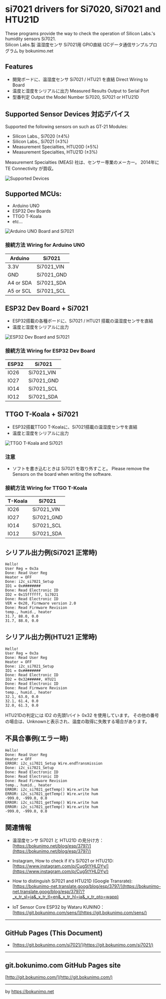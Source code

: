 # si7021 drivers for Si7020, Si7021 and HTU21D

These programs provide the way to check the operation of Silicon Labs.'s humidity sensors Si7021.  
Silicon Labs.製 温湿度センサ Si7021用 GPIO直結 I2Cデータ通信サンプルプログラム by bokunimo.net  

## Features

- 開発ボードに、温湿度センサ Si7021 / HTU21 を直結 Direct Wiring to Board  
- 温度と湿度をシリアルに出力 Measured Results Output to Serial Port  
- 型番判定 Output the Model Number Si7020, Si7021 or HTU21D  

## Supported Sensor Devices 対応デバイス

Supported the following sensors on such as GT-21 Modules:  

- Silicon Labs., Si7020 (±4%)  
- Silicon Labs., Si7021 (±3%)  
- Measurement Specialties, HTU20D (±5%)  
- Measurement Specialties, HTU21D (±3%)  

Measurement Specialties (MEAS) 社は、センサー専業のメーカー。
2014年に TE Connectivity が買収。

![Supported Devices](pictures/gy-21.jpg)  

## Supported MCUs:  

- Arduino UNO  
- ESP32 Dev Boards  
- TTGO T-Koala  
- etc...  

![Arduino UNO Board and Si7021](pictures/uno_si7021.jpg)  

### 接続方法 Wiring for Arduino UNO

|Arduino  |Si7021    |
|---------|----------|
|3.3V     |Si7021_VIN|
|GND      |Si7021_GND|
|A4 or SDA|Si7021_SDA|
|A5 or SCL|Si7021_SCL|

## ESP32 Dev Board + Si7021

- ESP32搭載の各種ボードに、Si7021 / HTU21 搭載の温湿度センサを直結
- 温度と湿度をシリアルに出力

![ESP32 Dev Board and Si7021](pictures/esp32_si7021.jpg)  

### 接続方法 Wiring for ESP32 Dev Board

|ESP32 |Si7021    |
|------|----------|
|IO26  |Si7021_VIN|
|IO27  |Si7021_GND|
|IO14  |Si7021_SCL|
|IO12  |Si7021_SDA|

## TTGO T-Koala + Si7021

- ESP32搭載TTGO T-Koalaに、Si7021搭載の温湿度センサを直結
- 温度と湿度をシリアルに出力

![TTGO T-Koala and Si7021](pictures/ttgo_si7021.jpg)  

### 注意

- ソフトを書き込むときは Si7021 を取り外すこと。
Please remove the Sensors on the board when writing the software.  

### 接続方法 Wiring for TTGO T-Koala

|T-Koala|Si7021    |
|-------|----------|
|IO26   |Si7021_VIN|
|IO27   |Si7021_GND|
|IO14   |Si7021_SCL|
|IO12   |Si7021_SDA|

## シリアル出力例(Si7021 正常時)

	Hello!
	User Reg = 0x3a
	Done: Read User Reg
	Heater = OFF
	Done: i2c_si7021_Setup
	ID1 = 0x########
	Done: Read Electronic ID
	ID2 = 0x15ffffff, Si7021
	Done: Read Electronic ID
	VER = 0x20, Firmware version 2.0
	Done: Read Firmware Revision
	temp., humid., heater
	31.7, 88.0, 0.0
	31.7, 88.0, 0.0

## シリアル出力例(HTU21 正常時)

	Hello!
	User Reg = 0x3a
	Done: Read User Reg
	Heater = OFF
	Done: i2c_si7021_Setup
	ID1 = 0x########
	Done: Read Electronic ID
	ID2 = 0x32######, HTU21
	Done: Read Electronic ID
	Done: Read Firmware Revision
	temp., humid., heater
	32.1, 63.0, 0.0
	32.1, 61.4, 0.0
	32.0, 61.3, 0.0

HTU21Dの判定には ID2 の先頭1バイト 0x32 を使用しています。
その他の番号の場合は、Unknownと表示され、温度の取得に失敗する場合があります。

## 不具合事例(エラー時)

	Hello!
	Done: Read User Reg
	Heater = OFF
	ERROR: i2c_si7021_Setup Wire.endTransmission
	Done: i2c_si7021_Setup
	Done: Read Electronic ID
	Done: Read Electronic ID
	Done: Read Firmware Revision
	temp., humid., heater
	ERROR: i2c_si7021_getTemp() Wire.write hum
	ERROR: i2c_si7021_getTemp() Wire.write hum
	-999.0, -999.0, 0.0
	ERROR: i2c_si7021_getTemp() Wire.write hum
	ERROR: i2c_si7021_getTemp() Wire.write hum
	-999.0, -999.0, 0.0

## 関連情報

* 温湿度センサ Si7021 と HTU21D の見分け方：  
[https://bokunimo.net/blog/esp/3797/](https://bokunimo.net/blog/esp/3797/)  

* Instagram, How to check if it's Si7021 or HTU21D:  
[https://www.instagram.com/p/Cug5tYHLDYy/](https://www.instagram.com/p/Cug5tYHLDYy/)

* How to distinguish Si7021 and HTU21D (Google Transrate):  
[https://bokunimo-net.translate.goog/blog/esp/3797/](https://bokunimo-net.translate.goog/blog/esp/3797/?_x_tr_sl=ja&_x_tr_tl=en&_x_tr_hl=ja&_x_tr_pto=wapp)  

* IoT Sensor Core ESP32 by Wataru KUNINO：  
[https://git.bokunimo.com/sens/](https://git.bokunimo.com/sens/)

----------------------------------------------------------------

## GitHub Pages (This Document)

* [https://git.bokunimo.com/si7021/](https://git.bokunimo.com/si7021/)

----------------------------------------------------------------

##  git.bokunimo.com GitHub Pages site
[http://git.bokunimo.com/](http://git.bokunimo.com/)  

----------------------------------------------------------------
by <https://bokunimo.net>
